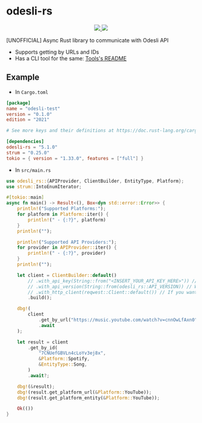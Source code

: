 # odesli-rs

<div align="center">
  <a href="https://docs.rs/odesli-rs/">
    <img src="https://docs.rs/odesli-rs/badge.svg">
  </a>
  <a href="https://crates.io/crates/odesli-rs">
    <img src="https://img.shields.io/crates/v/odesli-rs.svg">
  </a>
</div>

[UNOFFICIAL] Async Rust library to communicate with Odesli API

- Supports getting by URLs and IDs
- Has a CLI tool for the same: [Tools's README](./bin/README.md)

## Example

* In `Cargo.toml`

```toml
[package]
name = "odesli-test"
version = "0.1.0"
edition = "2021"

# See more keys and their definitions at https://doc.rust-lang.org/cargo/reference/manifest.html

[dependencies]
odesli-rs = "5.1.0"
strum = "0.25.0"
tokio = { version = "1.33.0", features = ["full"] }
```

* In `src/main.rs`
```rust
use odesli_rs::{APIProvider, ClientBuilder, EntityType, Platform};
use strum::IntoEnumIterator;

#[tokio::main]
async fn main() -> Result<(), Box<dyn std::error::Error>> {
    println!("Supported Platforms:");
    for platform in Platform::iter() {
        println!(" - {:?}", platform)
    }
    println!("");

    println!("Supported API Providers:");
    for provider in APIProvider::iter() {
        println!(" - {:?}", provider)
    }
    println!("");

    let client = ClientBuilder::default()
        // .with_api_key(String::from("<INSERT_YOUR_API_KEY_HERE>")) // OPTIONAL
        // .with_api_version(String::from(odesli_rs::API_VERSION)) // Will be useful if any new API versions are released
        // .with_http_client(reqwest::Client::default()) // If you want to change your `reqwest::Client`'s settings
        .build();

    dbg!(
        client
            .get_by_url("https://music.youtube.com/watch?v=cnnOwLfAxn0")
            .await
    );

    let result = client
        .get_by_id(
            "7CNUefGBVLn4cLoYv3ej8x",
            &Platform::Spotify,
            &EntityType::Song,
        )
        .await?;

    dbg!(&result);
    dbg!(result.get_platform_url(&Platform::YouTube));
    dbg!(result.get_platform_entity(&Platform::YouTube));

    Ok(())
}
```
